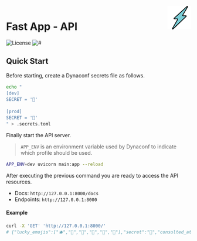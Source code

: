 <img src=".docs/logo.png" width="64px" align="right"/>

# Fast App - API

![License](https://img.shields.io/github/license/avcaliani/fast-app?logo=apache&color=lightseagreen)
![#](https://img.shields.io/badge/python-3.10.x-yellow.svg)

## Quick Start

Before starting, create a Dynaconf secrets file as follows.

```bash
echo "
[dev]
SECRET = '🚀'

[prod]
SECRET = '🤫'
" > .secrets.toml
```

Finally start the API server.

> `APP_ENV` is an environment variable used by Dynaconf to indicate which profile should be used.

```bash
APP_ENV=dev uvicorn main:app --reload
```

After executing the previous command you are ready to access the API resources.

- Docs: `http://127.0.0.1:8000/docs`
- Endpoints: `http://127.0.0.1:8000`

#### Example

```bash
curl -X 'GET' 'http://127.0.0.1:8000/'
# {"lucky_emojis":["🫐","🍈","🍊","🍋","🥭","🍐"],"secret":"🚀","consulted_at":"2021-10-22T11:36:48.533441"}
```
